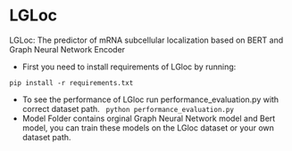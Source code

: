 # LGLoc
LGLoc: The predictor of mRNA subcellular localization based on BERT and Graph Neural Network Encoder
- First you need to install requirements of LGloc by running:
```
pip install -r requirements.txt

```
- To see the performance of LGloc run performance_evaluation.py with correct dataset path.
``` python performance_evaluation.py```
- Model Folder contains orginal Graph Neural Network model and Bert model, you can train these models on the LGloc dataset or your own dataset path.

